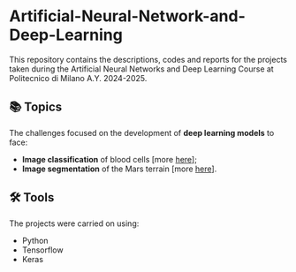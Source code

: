 # Artificial-Neural-Network-and-Deep-Learning

This repository contains the descriptions, codes and reports for the projects taken during the Artificial Neural Networks and Deep Learning Course at Politecnico di Milano A.Y. 2024-2025.

## 📚 Topics
The challenges focused on the development of **deep learning models** to face: 
* **Image classification** of blood cells [more [here](https://github.com/AlessandroGriffanti/Artificial-Neural-Network-and-Deep-Learning/tree/38e06d64f838000d92d9ba616949f0d8c55eb52d/Classification%20Challenge)];
* **Image segmentation** of the Mars terrain [more [here](https://github.com/AlessandroGriffanti/Artificial-Neural-Network-and-Deep-Learning/tree/38e06d64f838000d92d9ba616949f0d8c55eb52d/Segmentation%20Challenge)]. 

## 🛠️ Tools
The projects were carried on using:

* Python
* Tensorflow
* Keras 

